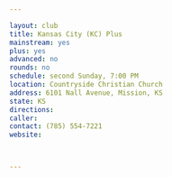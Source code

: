 ```yaml
---

layout: club
title: Kansas City (KC) Plus
mainstream: yes
plus: yes
advanced: no
rounds: no
schedule: second Sunday, 7:00 PM
location: Countryside Christian Church
address: 6101 Nall Avenue, Mission, KS
state: KS
directions: 
caller: 
contact: (785) 554-7221
website: 



---
```


